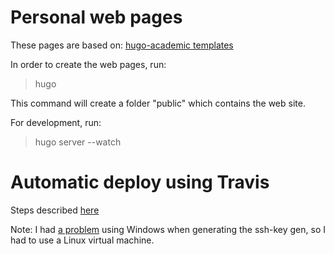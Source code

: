 # Personal web pages

These pages are based on: [hugo-academic templates](https://github.com/gcushen/hugo-academic)

In order to create the web pages, run:

> hugo

This command will create a folder "public" which contains the web site.

For development, run:

> hugo server --watch

# Automatic deploy using Travis

Steps described [here](https://haruair.github.io/post/setup-hugo-blog-on-github-pages-with-travis-ci/)

Note: I had [a problem](https://github.com/travis-ci/travis-ci/issues/4746) using Windows when generating the ssh-key gen, so I had to use a Linux virtual machine.
